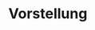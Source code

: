 ---
moduleTitle: Einführung
unitTitle: Einführung
title: Vorstellung
module: 0
unit: 0
subunit: 1
type: video
---